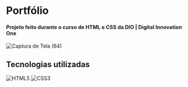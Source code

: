 <h1>Portfólio</h1>
<h4>Projeto feito durante o curso de HTML e CSS da DIO | Digital Innovation One</h4>

![Captura de Tela (64)](https://user-images.githubusercontent.com/103378551/175720878-81c4140b-06f2-43c9-99f1-1598beb2a0c9.png)

<h2>Tecnologias utilizadas</h2>

  
![HTML5](https://img.shields.io/badge/html5-%23E34F26.svg?style=for-the-badge&logo=html5&logoColor=white) ![CSS3](https://img.shields.io/badge/css3-%231572B6.svg?style=for-the-badge&logo=css3&logoColor=white) 
